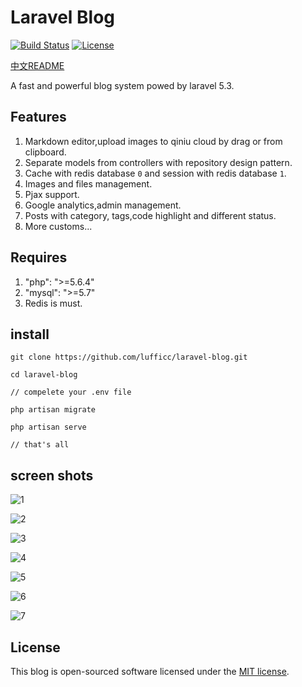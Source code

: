 # Laravel Blog

[![Build Status](https://travis-ci.org/laravel/framework.svg)](https://travis-ci.org/laravel/framework)
[![License](https://poser.pugx.org/laravel/framework/license.svg)](https://packagist.org/packages/laravel/framework)

[中文README](/README_zh.md)

A fast and powerful blog system powed by laravel 5.3.

## Features

1. Markdown editor,upload images to qiniu cloud by drag or from clipboard.
1. Separate models from controllers with repository design pattern.
1. Cache with redis database `0` and session with redis database `1`.
1. Images and files management.
1. Pjax support.
1. Google analytics,admin management.
1. Posts with category, tags,code highlight and different status. 
1. More customs...
 
## Requires

1. "php": ">=5.6.4"
1. "mysql": ">=5.7"
1. Redis is must.

## install

```
git clone https://github.com/lufficc/laravel-blog.git

cd laravel-blog

// compelete your .env file

php artisan migrate

php artisan serve

// that's all

```

## screen shots

![1](https://static.lufficc.com/image/fb64b85e479461649486aa126da693a2.jpeg)

![2](https://static.lufficc.com/image/a0798ecb83ed0a0be74baff3688fa730.jpeg)

![3](https://static.lufficc.com/image/b271b1c53654340c3f828d7f67cbb8bb.jpeg)

![4](https://static.lufficc.com/image/83f871667596b90d49cbf1657be06255.jpeg)

![5](https://static.lufficc.com/image/63c8a1409256fec6b088b5f50ac22703.jpeg)

![6](https://static.lufficc.com/image/89f0432eab0e4c8ba492505f98696a6e.jpeg)

![7](https://static.lufficc.com/image/8291c34b8560050f7cb7aa136c48a97e.jpeg)


## License

This blog is open-sourced software licensed under the [MIT license](http://opensource.org/licenses/MIT).
